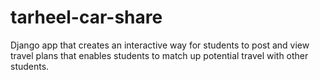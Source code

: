 tarheel-car-share
=================

Django app that creates an interactive way for students to post and view travel plans that enables students to match up potential travel with other students.
